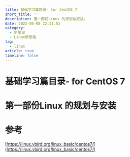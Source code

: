 ```yaml
---
title: 基础学习篇目录- for CentOS 7
short_title: ''
description: 第一部份Linux 的规划与安装。
date: 2022-05-05 22:31:51
category:
  - 新笔记
  - Linux新思路
tag:
  - linux
article: true
timeline: false
---
```

# 基础学习篇目录- for CentOS 7

# 第一部份Linux 的规划与安装

# 参考

[https://linux.vbird.org/linux_basic/centos7/](https://linux.vbird.org/linux_basic/centos7/)